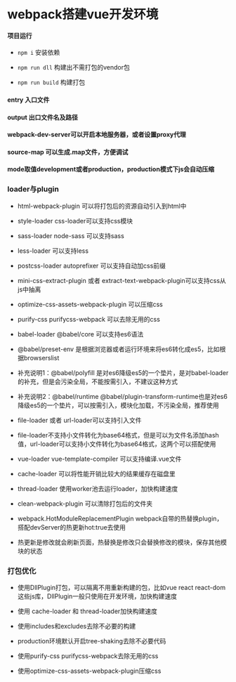 # webpack搭建vue开发环境

#### 项目运行

- `npm i` 安装依赖

- `npm run dll` 构建出不需打包的vendor包

- `npm run build` 构建打包

#### entry 入口文件

#### output 出口文件名及路径

#### webpack-dev-server可以开启本地服务器，或者设置proxy代理

#### source-map 可以生成.map文件，方便调试

#### mode取值development或者production，production模式下js会自动压缩

### loader与plugin

- html-webpack-plugin 可以将打包后的资源自动引入到html中

- style-loader css-loader可以支持css模块

- sass-loader node-sass 可以支持sass

- less-loader 可以支持less

- postcss-loader autoprefixer 可以支持自动加css前缀

- mini-css-extract-plugin 或者 extract-text-webpack-plugin可以支持css从js中抽离

- optimize-css-assets-webpack-plugin 可以压缩css

- purify-css purifycss-webpack 可以去除无用的css

- babel-loader @babel/core 可以支持es6语法

- @babel/preset-env 是根据浏览器或者运行环境来将es6转化成es5，比如根据browserslist

- 补充说明1：@babel/polyfill 是对es6降级es5的一个垫片，是对babel-loader的补充，但是会污染全局，不能按需引入，不建议这种方式

- 补充说明2：@babel/runtime @babel/plugin-transform-runtime也是对es6降级es5的一个垫片，可以按需引入，模块化加载，不污染全局，推荐使用

- file-loader 或者 url-loader可以支持引入文件

- file-loader不支持小文件转化为base64格式，但是可以为文件名添加hash值，url-loader可以支持小文件转化为base64格式，这两个可以搭配使用

- vue-loader vue-template-compiler 可以支持编译.vue文件

- cache-loader 可以将性能开销比较大的结果缓存在磁盘里

- thread-loader 使用worker池去运行loader，加快构建速度

- clean-webpack-plugin 可以清除打包后的文件夹

- webpack.HotModuleReplacementPlugin webpack自带的热替换plugin，搭配devServer的热更新hot:true去使用

- 热更新是修改就会刷新页面，热替换是修改只会替换修改的模块，保存其他模块的状态


### 打包优化

- 使用DllPlugin打包，可以隔离不用重新构建的包，比如vue react react-dom这些js库，DllPlugin一般只使用在开发环境，加快构建速度

- 使用 cache-loader 和 thread-loader加快构建速度

- 使用includes和excludes去除不必要的构建

- production环境默认开启tree-shaking去除不必要代码

- 使用purify-css purifycss-webpack去除无用的css

- 使用optimize-css-assets-webpack-plugin压缩css


